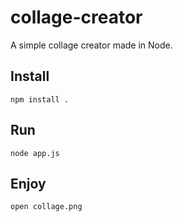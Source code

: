 # collage-creator
A simple collage creator made in Node.

## Install
```
npm install .
```

## Run
```
node app.js
```

## Enjoy
```
open collage.png
```
